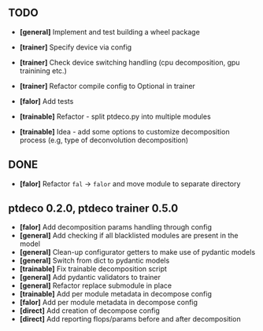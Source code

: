 ## TODO

+ **[general]** Implement and test building a wheel package
+ **[trainer]** Specify device via config
+ **[trainer]** Check device switching handling (cpu decomposition, gpu trainining etc.)
+ **[trainer]** Refactor compile config to Optional in trainer
+ **[falor]** Add tests

+ **[trainable]** Refactor - split ptdeco.py into multiple modules
+ **[trainable]** Idea - add some options to customize decomposition process (e.g, type of deconvolution decomposition)

## DONE
+ **[falor]** Refactor `fal` -> `falor` and move module to separate directory

## ptdeco 0.2.0, ptdeco trainer 0.5.0
+ **[falor]** Add decomposition params handling through config
+ **[general]** Add checking if all blacklisted modules are present in the model
+ **[general]** Clean-up configurator getters to make use of pydantic models
+ **[general]** Switch from dict to pydantic models
+ **[trainable]** Fix trainable decomposition script
+ **[general]** Add pydantic validators to trainer
+ **[general]** Refactor replace submodule in place
+ **[trainable]** Add per module metadata in decompose config
+ **[falor]** Add per module metadata in decompose config
+ **[direct]** Add creation of decompose config
+ **[direct]** Add reporting flops/params before and after decomposition
